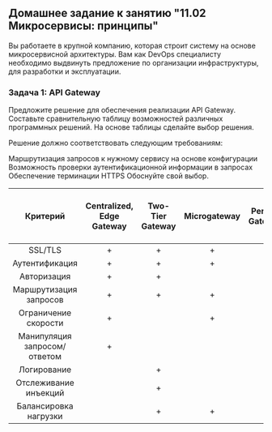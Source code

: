 ## Домашнее задание к занятию "11.02 Микросервисы: принципы"

Вы работаете в крупной компанию, которая строит систему на основе микросервисной архитектуры. Вам как DevOps специалисту необходимо выдвинуть предложение по организации инфраструктуры, для разработки и эксплуатации.

### Задача 1: API Gateway
Предложите решение для обеспечения реализации API Gateway. Составьте сравнительную таблицу возможностей различных программных решений. На основе таблицы сделайте выбор решения.

Решение должно соответствовать следующим требованиям:

Маршрутизация запросов к нужному сервису на основе конфигурации
Возможность проверки аутентификационной информации в запросах
Обеспечение терминации HTTPS
Обоснуйте свой выбор.

 Критерий | Centralized, Edge Gateway | Two-Tier Gateway | Microgateway | Per-Pod Gateways | Sidecar Gateways and Service Mesh 
 :----:| :----: | :----: |:----:|:----:|:----:
|SSL/TLS                        | + | +| + | + | + | 
|Аутентификация                 | + | +| + | + | + |
|Авторизация                    | + | +|   |   | + |
|Маршрутизация запросов         | + | +| + | + |   |
|Ограничение скорости           | + |  | + | + |   |
|Манипуляция запросом/ответом   | + |  |   |   |   |
|Логирование                    |   | +|   | + | + |
|Отслеживание инъекций          |   | +|   |   | + |
|Балансировка нагрузки          |   | +| + |   | + |
